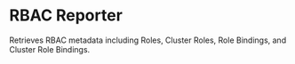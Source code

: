 # RBAC Reporter

Retrieves RBAC metadata including Roles, Cluster Roles, Role Bindings, and Cluster Role Bindings.